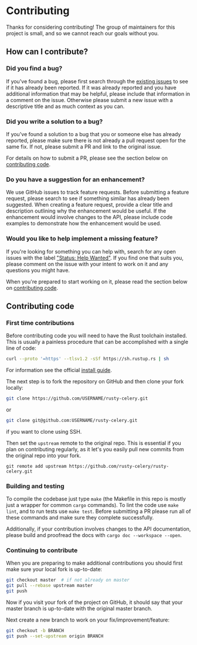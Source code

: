 # Contributing

Thanks for considering contributing! The group of maintainers for this project is small, and so we cannot reach our goals without you.

## How can I contribute?

### Did you find a bug?

If you've found a bug, please first search through the [existing issues](https://github.com/rusty-celery/rusty-celery/issues) to see if it has already been reported. If it was already reported and you have additional information that may be helpful, please include that information in a comment on the issue. Otherwise please submit a new issue with a descriptive title and as much context as you can.

### Did you write a solution to a bug?

If you've found a solution to a bug that you or someone else has already reported, please make sure there is not already a pull request open for the same fix. If not, please submit a PR and link to the original issue.

For details on how to submit a PR, please see the section below on [contributing code](#contributing-code).

### Do you have a suggestion for an enhancement?

We use GitHub issues to track feature requests. Before submitting a feature request, please search to see if something similar has already been suggested. When creating a feature request, provide a clear title and description outlining why the enhancement would be useful. If the enhancement would involve changes to the API, please include code examples to demonstrate how the enhancement would be used.

### Would you like to help implement a missing feature?

If you're looking for something you can help with, search for any open issues with the label ["Status: Help Wanted"](https://github.com/rusty-celery/rusty-celery/issues?q=is%3Aopen+is%3Aissue+label%3A%22Status%3A+Help+Wanted%22). If you find one that suits you, please comment on the issue with your intent to work on it and any questions you might have.

When you're prepared to start working on it, please read the section below on [contributing code](#contributing-code).

## Contributing code

### First time contributions

Before contributing code you will need to have the Rust toolchain installed. This is usually a painless procedure that can be accomplished with a single line of code:

```bash
curl --proto '=https' --tlsv1.2 -sSf https://sh.rustup.rs | sh
```

For information see the official [install guide](https://www.rust-lang.org/tools/install).

The next step is to fork the repository on GitHub and then clone your fork locally:

```bash
git clone https://github.com/USERNAME/rusty-celery.git
```

or 

```bash
git clone git@github.com:USERNAME/rusty-celery.git
```

if you want to clone using SSH.

Then set the `upstream` remote to the original repo. This is essential if you plan on contributing regularly, as it let's you easily pull new commits from the original repo into your fork.

```
git remote add upstream https://github.com/rusty-celery/rusty-celery.git
```

### Building and testing

To compile the codebase just type `make` (the Makefile in this repo is mostly just a wrapper for common `cargo` commands). To lint the code use `make lint`, and to run tests use `make test`. Before submitting a PR please run all of these commands and make sure they complete successfully.

Additionally, if your contribution involves changes to the API documentation, please build and proofread the docs with `cargo doc --workspace --open`.

### Continuing to contribute

When you are preparing to make additional contributions you should first make sure your local fork is up-to-date:

```bash
git checkout master  # if not already on master
git pull --rebase upstream master
git push
```

Now if you visit your fork of the project on GitHub, it should say that your master branch is up-to-date with the original master branch.

Next create a new branch to work on your fix/improvement/feature:

```bash
git checkout -b BRANCH
git push --set-upstream origin BRANCH
```
